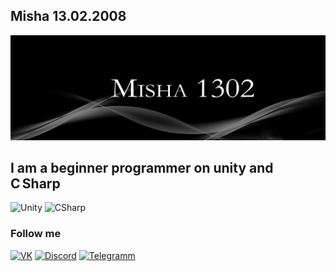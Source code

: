 ## Misha 13.02.2008
![Header](https://github.com/Misha1302/Misha1302/blob/main/assets/imageGithub.jpg)

## I am a beginner programmer on unity and C Sharp

![Unity](https://img.shields.io/badge/Unity-DC143C?logo=UNITY)
![CSharp](https://img.shields.io/badge/C_Sharp-FF4500?logo=CSharp)

### Follow me

[![VK](https://img.shields.io/badge/VKontakte-0077ff?logo=VK)](https://vk.com/misha13022008)
[![Discord](https://img.shields.io/badge/Discord-gray?logo=Discord)](https://discordapp.com/users/745624877255360602)
[![Telegramm](https://img.shields.io/badge/Telegram-0088cc?logo=Telegram)](https://t.me/Micodiy)
